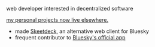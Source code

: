 web developer interested in decentralized software

[my personal projects now live elsewhere.](https://codeberg.org/mary-ext)

- made [Skeetdeck](https://github.com/mary-ext/langit), an alternative web client for Bluesky
- frequent contributor to [Bluesky's official app](https://github.com/bluesky-social/social-app)
